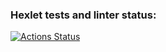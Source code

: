 ### Hexlet tests and linter status:
[![Actions Status](https://github.com/nik2704/java-project-73/workflows/hexlet-check/badge.svg)](https://github.com/nik2704/java-project-73/actions)